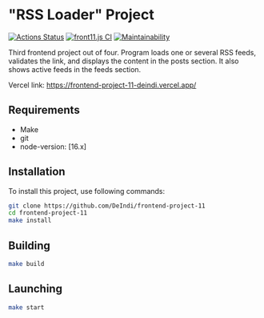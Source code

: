 # "RSS Loader" Project

[![Actions Status](https://github.com/DeIndi/frontend-project-11/workflows/hexlet-check/badge.svg)](https://github.com/DeIndi/frontend-project-11/actions)
[![front11.js CI](https://github.com/DeIndi/frontend-project-11/actions/workflows/front11.js.yml/badge.svg)](https://github.com/DeIndi/frontend-project-11/actions/workflows/front11.js.yml)
[![Maintainability](https://api.codeclimate.com/v1/badges/27ff25bb731f8ca6695f/maintainability)](https://codeclimate.com/github/DeIndi/frontend-project-11/maintainability)

Third frontend project out of four.
Program loads one or several RSS feeds, validates the link, and displays the content in the posts section.
It also shows active feeds in the feeds section.

Vercel link:
https://frontend-project-11-deindi.vercel.app/

## Requirements

- Make
- git
- node-version: [16.x]

## Installation

To install this project, use following commands:
```bash
git clone https://github.com/DeIndi/frontend-project-11
cd frontend-project-11
make install
```
## Building
```bash
make build
```
## Launching
```bash
make start
```
